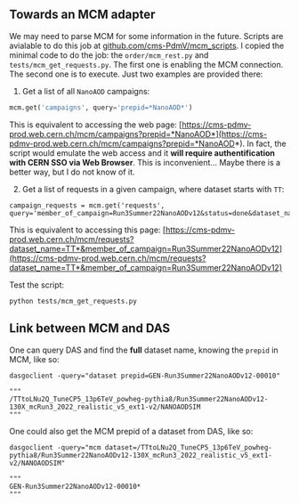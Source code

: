 ## Towards an MCM adapter

We may need to parse MCM for some information in the future.  Scripts
are avialable to do this job at
[github.com/cms-PdmV/mcm_scripts](https://github.com/cms-PdmV/mcm_scripts/tree/master).
I copied the minimal code to do the job: the `order/mcm_rest.py` and
`tests/mcm_get_requests.py`.  The first one is enabling the MCM
connection. The second one is to execute. Just two examples are
provided there:

1. Get a list of all `NanoAOD` campaigns: 

```python campaigns =
mcm.get('campaigns', query='prepid=*NanoAOD*') 
``` 

This is equivalent to accessing the web page:
[https://cms-pdmv-prod.web.cern.ch/mcm/campaigns?prepid=*NanoAOD*](https://cms-pdmv-prod.web.cern.ch/mcm/campaigns?prepid=*NanoAOD*).
In fact, the script would emulate the web access and it **will require
authentification with CERN SSO via Web Browser**. This is
inconvenient... Maybe there is a better way, but I do not know of it.

2. Get a list of requests in a given campaign, where dataset starts with `TT`:

```
campaign_requests = mcm.get('requests', query='member_of_campaign=Run3Summer22NanoAODv12&status=done&dataset_name=TT*')
```

This is equivalent to accessing this page:
[https://cms-pdmv-prod.web.cern.ch/mcm/requests?dataset_name=TT*&member_of_campaign=Run3Summer22NanoAODv12](https://cms-pdmv-prod.web.cern.ch/mcm/requests?dataset_name=TT*&member_of_campaign=Run3Summer22NanoAODv12)

Test the script:
```shell
python tests/mcm_get_requests.py
```


## Link between MCM and DAS

One can query DAS and find the **full** dataset name, knowing the `prepid` in MCM, like so:
```shell
dasgoclient -query="dataset prepid=GEN-Run3Summer22NanoAODv12-00010"

"""
/TTtoLNu2Q_TuneCP5_13p6TeV_powheg-pythia8/Run3Summer22NanoAODv12-130X_mcRun3_2022_realistic_v5_ext1-v2/NANOAODSIM
"""
```

One could also get the MCM prepid of a dataset from DAS, like so:
```shell
dasgoclient -query="mcm dataset=/TTtoLNu2Q_TuneCP5_13p6TeV_powheg-pythia8/Run3Summer22NanoAODv12-130X_mcRun3_2022_realistic_v5_ext1-v2/NANOAODSIM"

"""
GEN-Run3Summer22NanoAODv12-00010*
"""
```
